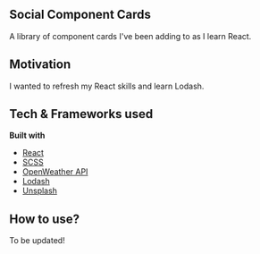 ## Social Component Cards

A library of component cards I've been adding to as I learn React. 

## Motivation

I wanted to refresh my React skills and learn Lodash. 

## Tech & Frameworks used

<b>Built with</b>

- [React](https://reactjs.org/)
- [SCSS](https://sass-lang.com/)
- [OpenWeather API](https://openweathermap.org/)
- [Lodash](https://lodash.com/)
- [Unsplash](https://unsplash.com/)

## How to use?

To be updated!

